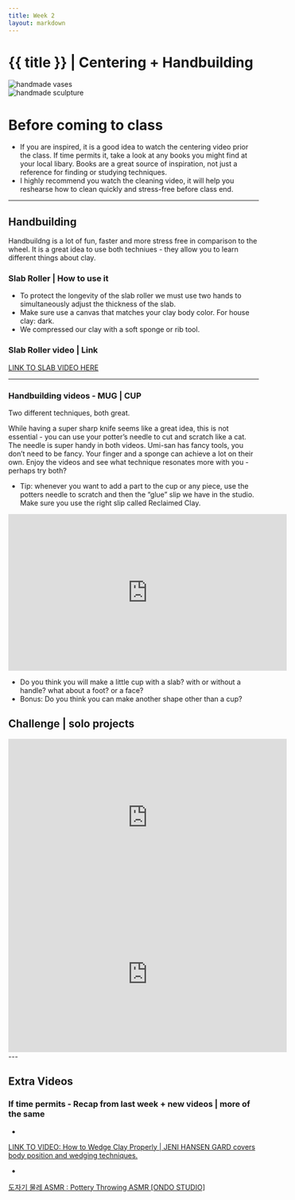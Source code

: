 ```yaml
---
title: Week 2
layout: markdown
---
```


<h1 class = "mt-20 font-light">{{ title }} | Centering + Handbuilding </h1>

<!-- 
This page is authored in markdown at `src/{{ title|lower|replace(" ", "-") }}.md`
 -->
<div class="grid grid-cols-2 gap-4">
  <div>
    <img src="https://images.unsplash.com/photo-1631125915902-d8abe9225ff2?ixlib=rb-1.2.1&ixid=MnwxMjA3fDB8MHxwaG90by1wYWdlfHx8fGVufDB8fHx8&auto=format&fit=crop&w=687&q=80"  class="w-screen"  alt="handmade vases ">
  </div>
  <!-- ... -->
  <div>
    <img src="https://images.unsplash.com/photo-1577704004116-2415208e73d6?ixlib=rb-1.2.1&ixid=MnwxMjA3fDB8MHxwaG90by1wYWdlfHx8fGVufDB8fHx8&auto=format&fit=crop&w=687&q=80"  class="w-screen"  alt="handmade sculpture">
  </div>
</div>

# Before coming to class
- If you are inspired, it is a good idea to watch the centering video prior the class. If time permits it, take a look at any books you might find at your local libary. Books are a great source of inspiration, not just a reference for finding or studying techniques. 
- I highly recommend you watch the cleaning video, it will help you reshearse how to clean quickly and stress-free before class end. 

---


## Handbuilding

Handbuildng is a lot of fun, faster and more stress free in comparison to the wheel. It is a great idea to use both techniues - they allow you to learn different things about clay. 

### Slab Roller | How to use it

- To protect the longevity of the slab roller we must use two hands to simultaneously adjust the thickness of the slab. 
- Make sure use a canvas that matches your clay body color. For house clay: dark.
- We compressed our clay with a soft sponge or rib tool.

### Slab Roller video | Link

 <a href="https://www.youtube.com/watch?v=3e__H8g1VZY&feature=emb_title" class="hover:bg-orange-300 hover:underline cursor-pointer" target="_blank">
LINK TO SLAB VIDEO HERE</a>

---

### Handbuilding videos - MUG | CUP

Two different techniques, both great.

While having a super sharp knife seems like a great idea, this is not essential - you can use your potter’s needle to cut and scratch like a cat. The needle is super handy in both videos. Umi-san has fancy tools, you don’t need to be fancy. Your finger and a sponge can achieve a lot on their own.  Enjoy the videos and see what technique resonates more with you - perhaps try both?

- Tip: whenever you want to add a part to the cup or any piece, use the potters needle to scratch and then the “glue” slip we have in the studio. Make sure you use the right slip called Reclaimed Clay. 


<div class="grid">
  <div class="aspect-w-16 aspect-h-9 ">
      <iframe 
        loading="lazy"
        width="560" 
        height="315" 
        src="https://www.youtube.com/embed/ie5NdWCXK3A" title="Slab cup" frameborder="0" allow="accelerometer; autoplay; clipboard-write; encrypted-media; gyroscope; picture-in-picture" allowfullscreen></iframe>
  </div> 

</div> 


- Do you think you will make a little cup with a slab? with or without a handle? what about a foot? or a face?
- Bonus: Do you think you can make another shape other than a cup?

## Challenge | solo projects
<div class="grid gap-4">
  <div class="aspect-w-16 aspect-h-9 ">
      <iframe 
        loading="lazy"
        width="560" height="315" src="https://www.youtube.com/embed/JOko1ygjPwk" title="Making a plate" frameborder="0" allow="accelerometer; autoplay; clipboard-write; encrypted-media; gyroscope; picture-in-picture" allowfullscreen></iframe>
  </div> 
  <div class="aspect-w-16 aspect-h-9 ">
    <iframe 
    loading="lazy"
    width="560" height="315" src="https://www.youtube.com/embed/3OFJJhi1rgI" title="Clay Deer hand building" frameborder="0" allow="accelerometer; autoplay; clipboard-write; encrypted-media; gyroscope; picture-in-picture" allowfullscreen></iframe>
  </div> 
 </div>
  ---

## Extra Videos
### If time permits - Recap from last week + new videos | more of the same
  - <a href="https://youtu.be/I1ra5Y2prkA" class="hover:bg-orange-300 hover:underline cursor-pointer" target="_blank">
LINK TO VIDEO: How to Wedge Clay Properly | JENI HANSEN GARD covers body position and wedging techniques. 
</a> 
  - <a href="https://youtu.be/We_Firh7uwI" class="hover:bg-orange-300 hover:underline cursor-pointer" target="_blank">
도자기 물레 ASMR : Pottery Throwing ASMR [ONDO STUDIO]
</a>
 


> 
